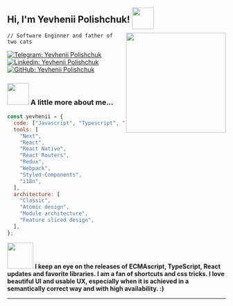 <h2>Hi, I'm Yevhenii Polishchuk!
<img src="https://i.giphy.com/media/v1.Y2lkPTc5MGI3NjExNGFkd3V4NHF3cXFzdHd3bDFxNTNpOHB0MG4xZWtmdDc1dHg0ZG83MiZlcD12MV9pbnRlcm5hbF9naWZfYnlfaWQmY3Q9cw/l0IyfKMG8wCXoQCuA/giphy.gif" width="50" style="position:relative; top:15px">
</h2>

<img align='right' src="https://i.giphy.com/media/v1.Y2lkPTc5MGI3NjExenB1Z3hrdXAxYXI5b2pyMWp3NTliNzU5dDZyenR3bXQ2M2NraTdqeiZlcD12MV9pbnRlcm5hbF9naWZfYnlfaWQmY3Q9cw/5eLDrEaRGHegx2FeF2/giphy.gif" width="230">

`// Software Enginner and father of two cats`

[![Telegram: Yevhenii Polishchuk](https://img.shields.io/badge/YevheniiPolishchuk-2CA5E0?style=flat-squeare&logo=telegram&logoColor=white)](https://t.me/Yevhenii_polishchuk)
[![Linkedin: Yevhenii Polishchuk](https://img.shields.io/badge/-YevheniiPolishchuk-blue?style=flat-square&logo=Linkedin&logoColor=white&link=https://www.linkedin.com/in/Yevhenii-polishchuk/)](https://www.linkedin.com/in/Yevhenii-polishchuk/)
[![GitHub: Yevhenii Polishchuk](https://img.shields.io/github/followers/casualjackie?label=follow&style=social)](https://github.com/casualjackie)

### <img src="https://i.giphy.com/media/v1.Y2lkPTc5MGI3NjExbmRkOXNwdjR2ZGFheTFybzVmaWxqb2RkZ2F1NXNvaWhiNWR5bjI1NyZlcD12MV9pbnRlcm5hbF9naWZfYnlfaWQmY3Q9cw/BXjqytvu9bKzCUHdzz/giphy.gif" width="50"> A little more about me...

```javascript
const yevhenii = {
  code: ["Javascript", "Typescript", "HTML", "CSS"],
  tools: [
    "Next",
    "React",
    "React Native",
    "React Routers",
    "Redux",
    "Webpack",
    "Styled-Components",
    "i18n",
  ],
  architecture: [
    "Classic",
    "Atomic design",
    "Module architecture",
    "Feature sliced design",
  ],
};
```

<img src="https://i.giphy.com/media/v1.Y2lkPTc5MGI3NjExMmpkOHRzNjEwdXZvejhqM2o3eXJtdW1odnp6d3IyYTdrYTRudTRiYiZlcD12MV9pbnRlcm5hbF9naWZfYnlfaWQmY3Q9cw/QTfX9Ejfra3ZmNxh6B/giphy.gif" width="60">
<b>I keep an eye on the releases of ECMAscript, TypeScript, React updates and favorite libraries. I am a fan of shortcuts and css tricks. I love beautiful UI and usable UX, especially when it is achieved in a semantically correct way and with high availability. :)
</b>

---
